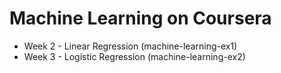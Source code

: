 # Machine Learning on Coursera

- Week 2 - Linear Regression (machine-learning-ex1)
- Week 3 - Logistic Regression (machine-learning-ex2)

